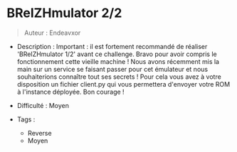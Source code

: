 # BReIZHmulator 2/2
> Auteur : Endeavxor

- Description : Important : il est fortement recommandé de réaliser 'BReIZHmulator 1/2' avant ce challenge. Bravo pour avoir compris le fonctionnement cette vieille machine ! Nous avons récemment mis la main sur un service se faisant passer pour cet émulateur et nous souhaiterions connaître tout ses secrets ! Pour cela vous avez à votre disposition un fichier client.py qui vous permettera d'envoyer votre ROM à l'instance déployée. Bon courage !



- Difficulté : Moyen
- Tags :
    - Reverse
    - Moyen

